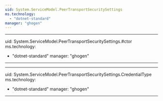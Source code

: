 ```yaml
---
uid: System.ServiceModel.PeerTransportSecuritySettings
ms.technology: 
  - "dotnet-standard"
manager: "ghogen"
---
```


---
uid: System.ServiceModel.PeerTransportSecuritySettings.#ctor
ms.technology: 
  - "dotnet-standard"
manager: "ghogen"
---

---
uid: System.ServiceModel.PeerTransportSecuritySettings.CredentialType
ms.technology: 
  - "dotnet-standard"
manager: "ghogen"
---
